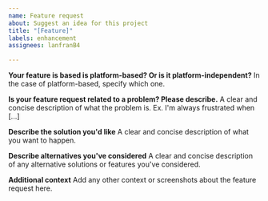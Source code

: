 ```yaml
---
name: Feature request
about: Suggest an idea for this project
title: "[Feature]"
labels: enhancement
assignees: lanfranB4

---
```


**Your feature is based is platform-based? Or is it platform-independent?**
In the case of platform-based, specify which one.

**Is your feature request related to a problem? Please describe.**
A clear and concise description of what the problem is. Ex. I'm always frustrated when [...]

**Describe the solution you'd like**
A clear and concise description of what you want to happen.

**Describe alternatives you've considered**
A clear and concise description of any alternative solutions or features you've considered.

**Additional context**
Add any other context or screenshots about the feature request here.
